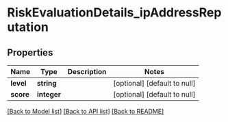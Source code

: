 # RiskEvaluationDetails_ipAddressReputation

## Properties
Name | Type | Description | Notes
------------ | ------------- | ------------- | -------------
**level** | **string** |  | [optional] [default to null]
**score** | **integer** |  | [optional] [default to null]

[[Back to Model list]](../README.md#documentation-for-models) [[Back to API list]](../README.md#documentation-for-api-endpoints) [[Back to README]](../README.md)


